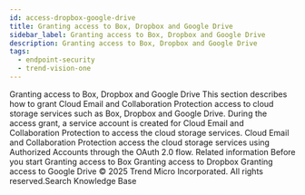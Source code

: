 ```yaml
---
id: access-dropbox-google-drive
title: Granting access to Box, Dropbox and Google Drive
sidebar_label: Granting access to Box, Dropbox and Google Drive
description: Granting access to Box, Dropbox and Google Drive
tags:
  - endpoint-security
  - trend-vision-one
---
```


 Granting access to Box, Dropbox and Google Drive This section describes how to grant Cloud Email and Collaboration Protection access to cloud storage services such as Box, Dropbox and Google Drive. During the access grant, a service account is created for Cloud Email and Collaboration Protection to access the cloud storage services. Cloud Email and Collaboration Protection access the cloud storage services using Authorized Accounts through the OAuth 2.0 flow. Related information Before you start Granting access to Box Granting access to Dropbox Granting access to Google Drive © 2025 Trend Micro Incorporated. All rights reserved.Search Knowledge Base